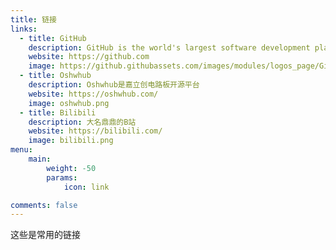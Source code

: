 ```yaml
---
title: 链接
links:
  - title: GitHub
    description: GitHub is the world's largest software development platform.
    website: https://github.com
    image: https://github.githubassets.com/images/modules/logos_page/GitHub-Mark.png
  - title: Oshwhub
    description: Oshwhub是嘉立创电路板开源平台
    website: https://oshwhub.com/
    image: oshwhub.png
  - title: Bilibili
    description: 大名鼎鼎的B站
    website: https://bilibili.com/
    image: bilibili.png
menu:
    main: 
        weight: -50
        params:
            icon: link

comments: false
---
```


这些是常用的链接